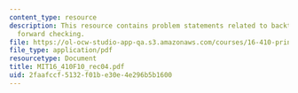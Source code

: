 ```yaml
---
content_type: resource
description: This resource contains problem statements related to backtracking and
  forward checking.
file: https://ol-ocw-studio-app-qa.s3.amazonaws.com/courses/16-410-principles-of-autonomy-and-decision-making-fall-2010/2faafccf5132f01be30e4e296b5b1600_MIT16_410F10_rec04.pdf
file_type: application/pdf
resourcetype: Document
title: MIT16_410F10_rec04.pdf
uid: 2faafccf-5132-f01b-e30e-4e296b5b1600
---
```

